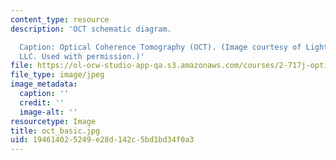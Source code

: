 ```yaml
---
content_type: resource
description: 'OCT schematic diagram.

  Caption: Optical Coherence Tomography (OCT). (Image courtesy of LightLab Imaging
  LLC. Used with permission.)'
file: https://ol-ocw-studio-app-qa.s3.amazonaws.com/courses/2-717j-optical-engineering-spring-2002/194614025249e28d142c5bd1bd34f0a3_oct_basic.jpg
file_type: image/jpeg
image_metadata:
  caption: ''
  credit: ''
  image-alt: ''
resourcetype: Image
title: oct_basic.jpg
uid: 19461402-5249-e28d-142c-5bd1bd34f0a3
---
```

